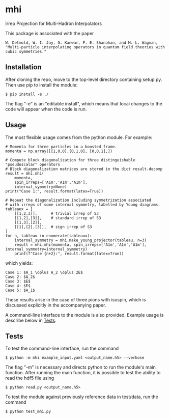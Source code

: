 # mhi
Irrep Projection for Multi-Hadron Interpolators

This package is associated with the paper

    W. Detmold, W. I. Jay, G. Kanwar, P. E. Shanahan, and M. L. Wagman,
    "Multi-particle interpolating operators in quantum field theories with cubic symmetries."

## Installation

After cloning the repo, move to the top-level directory containing setup.py.
Then use pip to install the module:

`$ pip install -e ./`

The flag "-e" is an "editable install", which means that local changes to the
code will appear when the code is run.

## Usage

The most flexible usage comes from the python module.
For example:
```
# Momenta for three particles in a boosted frame.
momenta = np.array([[1,0,0],[0,1,0], [0,0,1],])

# Compute block diagonalization for three distinguishable "pseudoscalar" operators
# Block diagonalization matrices are stored in the dict result.decomp
result = mhi.mhi(
    momenta, 
    spin_irreps=['A1m','A1m','A1m'], 
    internal_symmetry=None)
print("Case 1:", result.format(latex=True))

# Repeat the diagonalization including symmetrization associated 
# with irreps of some internal symmetry, labelled by Young diagrams.
tableaux = [
    [[1,2,3]],      # trivial irrep of S3
    [[1,2],[3]],    # standard irrep of S3
    [[1,3],[2]],
    [[1],[2],[3]],  # sign irrep of S3
]
for n, tableau in enumerate(tableaux):
    internal_symmetry = mhi.make_young_projector(tableau, n=3)
    result = mhi.mhi(momenta, spin_irreps=['A1m','A1m','A1m'], internal_symmetry=internal_symmetry)
    print(f"Case {n+2}:", result.format(latex=True))
```
which yields:
```
Case 1: $A_1 \oplus A_2 \oplus 2E$
Case 2: $A_2$
Case 3: $E$
Case 4: $E$
Case 5: $A_1$
```
These results arise in the case of three pions with isospin, which is discussed explicitly in the accompanying paper.


A command-line interface to the module is also provided. Example usage is describe below in [Tests](#tests).

## Tests

To test the command-line interface, run the command

`$ python -m mhi example_input.yaml <output_name.h5> --verbose`

The flag "-m" is necessary and directs python to run the module's main function.
After running the main function, it is possible to test the ability to read the hdf5 file using

`$ python read.py <output_name.h5>`

To test the module against previously reference data in test/data, run the command

`$ python test_mhi.py`
